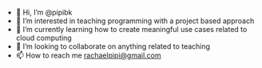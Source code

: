 - 👋 Hi, I’m @pipibk
- 👀 I’m interested in teaching programming with a project based approach
- 🌱 I’m currently learning how to create meaningful use cases related to cloud computing
- 💞️ I’m looking to collaborate on anything related to teaching 
- 📫 How to reach me rachaelpipi@gmail.com

<!---
pipibk/pipibk is a ✨ special ✨ repository because its `README.md` (this file) appears on your GitHub profile.
You can click the Preview link to take a look at your changes.
--->
